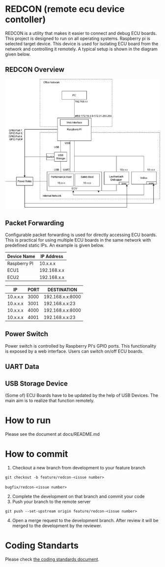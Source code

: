 # REDCON (remote ecu device contoller)

REDCON is a utility that makes it easier to connect and debug ECU boards. This project is designed to run on all operating systems. Raspberry pi is selected target device. This device is used for isolating ECU board from the network and controlling it remotely. A typical setup is shown in the diagram given below.

## REDCON Overview 
![alt text](docs/diagrams/redcon-overview.png "Overview" )

## Packet Forwarding
Configurable packet forwarding is used for directly accessing ECU boards. This is practical for using multiple ECU boards in the same network with predefined static IPs. An example is given below.

| Device Name | IP Address
|-------------|-----------
|Raspberry PI | 10.x.x.x
|ECU1         | 192.168.x.x
|ECU2         | 192.168.x.x


| IP       | PORT  | DESTINATION
|----------|-------|------------------
| 10.x.x.x | 3000  | 192.168.x.x:8000
| 10.x.x.x | 3001  | 192.168.x.x:23
| 10.x.x.x | 4000  | 192.168.x.x:8000
| 10.x.x.x | 4001  | 192.168.x.x:23

## Power Switch
Power switch is controlled by Raspberry PI's GPIO ports. This functionality is exposed by a web interface. Users can switch on/off ECU boards.

## UART Data


## USB Storage Device
(Some of) ECU Boards have to be updated by the help of USB Devices. The main aim is to realize that function remotely.

# How to run
Please see the document at docs/README.md

# How to commit
1. Checkout a new branch from development to your feature branch
```
git checkout -b feature/redcon-<issue number>

bugfix/redcon-<issue number>
```
2. Complete the development on that branch and commit your code
3. Push your branch to the remote server
```
git push --set-upstream origin feature/redcon-<issue number>
```
4. Open a merge request to the development branch. After review it will be merged to the development by the reviewer.

# Coding Standarts
Please check [the coding standards document](docs/CodingStandards.md).